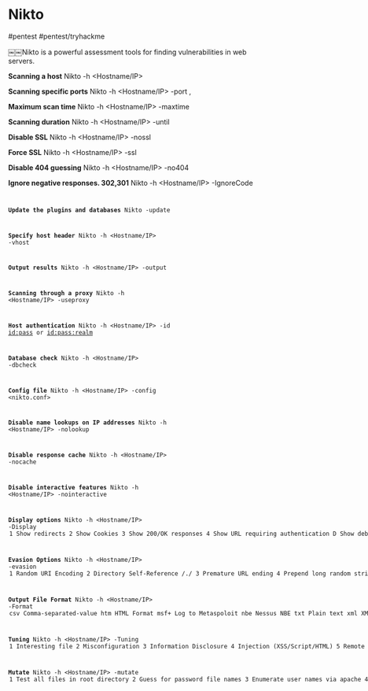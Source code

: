 # Nikto
#pentest #pentest/tryhackme

￼￼Nikto is a powerful assessment tools for finding vulnerabilities in web servers.

**Scanning a host**
Nikto -h <Hostname/IP>

**Scanning specific ports**
Nikto -h <Hostname/IP> -port <Port Number>,<Port Number>

**Maximum scan time**
Nikto -h <Hostname/IP> -maxtime <Number in Seconds>

**Scanning duration**
Nikto -h <Hostname/IP> -until

**Disable SSL**
Nikto -h <Hostname/IP> -nossl

**Force SSL**
Nikto -h <Hostname/IP> -ssl

**Disable 404 guessing**
Nikto -h <Hostname/IP> -no404

**Ignore negative responses. 302,301**
Nikto -h <Hostname/IP> -IgnoreCode <Code Number>

**Update the plugins and databases**
Nikto -update

**Specify host header**
Nikto -h <Hostname/IP> -vhost

**Output results**
Nikto -h  <Hostname/IP> -output <filename>

**Scanning through a proxy**
Nikto -h <Hostname/IP> -useproxy <Proxy IP>

**Host authentication**
Nikto -h <Hostname/IP> -id <id:pass> or <id:pass:realm>

**Database check**
Nikto -h <Hostname/IP> -dbcheck

**Config file**
Nikto -h <Hostname/IP> -config <nikto.conf>

**Disable name lookups on IP addresses**
Nikto -h <Hostname/IP> -nolookup

**Disable response cache**
Nikto -h <Hostname/IP> -nocache

**Disable interactive features**
Nikto -h <Hostname/IP> -nointeractive

**Display options**
Nikto -h <Hostname/IP> -Display <Option>
1 Show redirects
2 Show Cookies
3 Show 200/OK responses
4 Show URL requiring authentication
D Show debug output
E HTTP Errors
P Print progress to STDOUT
S Scrub output of IP and Hostname
V Verbose output

**Evasion Options**
Nikto -h <Hostname/IP> -evasion <Option>
1 Random URI Encoding
2 Directory Self-Reference /./
3 Premature URL ending
4 Prepend long random string
5 Fake parameter
6 TAB as request spacer
7 Change the case of the URL
8 Used windows directory separator \
A Use a carriage return (0x0d) as a request spacer
B  Use binary value (0x0b) as a request spacer

**Output File Format**
Nikto -h <Hostname/IP> -Format <Option>
csv       Comma-separated-value
htm    HTML Format
msf+  Log to Metaspoloit
nbe     Nessus NBE
txt       Plain text
xml    XML Format

**Tuning**
Nikto -h <Hostname/IP> -Tuning <Option>
1   Interesting file
2   Misconfiguration
3   Information Disclosure
4   Injection (XSS/Script/HTML)
5   Remote File Retrieval – Inside Web Root
6   Denial of Service
7   Remote File Retrieval – Server Wide
8   Command Execution – Remote Shell
9   SQL Injection
0   File Upload
a   Authentication Bypass
b   Software Identification
c   Remote Source Inclusion
x   Reverse Tuning Option

**Mutate**
Nikto -h <Hostname/IP> -mutate <Option>
1   Test all files in root directory
2   Guess for password file names
3   Enumerate user names via apache
4   Enumerate user names via cgiwrap
5   Attempt to brute force sub-domain names
6   Attempt to guess directory names from a file.
